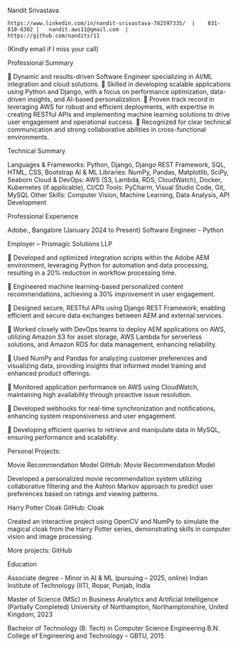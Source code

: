 Nandit Srivastava

 	https://www.linkedin.com/in/nandit-srivastava-782597335/  |    831-810-6302 |   nandit.aws11@gmail.com  |    https://github.com/nanditsr11
(Kindly email if I miss your call)

Professional Summary

	Dynamic and results-driven Software Engineer specializing in AI/ML integration and cloud solutions. 
	Skilled in developing scalable applications using Python and Django, with a focus on performance optimization, data-driven insights, and AI-based personalization. 
	Proven track record in leveraging AWS for robust and efficient deployments, with expertise in creating RESTful APIs and implementing machine learning solutions to drive user engagement and operational success. 
	Recognized for clear technical communication and strong collaborative abilities in cross-functional environments.

Technical Summary

Languages & Frameworks: Python, Django, Django REST Framework, SQL, HTML, CSS, Bootstrap
AI & ML Libraries: NumPy, Pandas, Matplotlib, SciPy, Seaborn
Cloud & DevOps: AWS (S3, Lambda, RDS, CloudWatch), Docker, Kubernetes (if applicable), CI/CD
Tools: PyCharm, Visual Studio Code, Git, MySQL
Other Skills: Computer Vision, Machine Learning, Data Analysis, API Development

Professional Experience

Adobe., Bangalore (January 2024 to Present)
Software Engineer - Python

Employer – Prismagic Solutions LLP

	Developed and optimized integration scripts within the Adobe AEM environment, leveraging Python for automation and data processing, resulting in a 20% reduction in workflow processing time.

	Engineered machine learning-based personalized content recommendations, achieving a 30% improvement in user engagement.

	Designed secure, RESTful APIs using Django REST Framework, enabling efficient and secure data exchanges between AEM and external services.

	Worked closely with DevOps teams to deploy AEM applications on AWS, utilizing Amazon S3 for asset storage, AWS Lambda for serverless solutions, and Amazon RDS for data management, enhancing reliability.

	Used NumPy and Pandas for analyzing customer preferences and visualizing data, providing insights that informed model training and enhanced product offerings.

	Monitored application performance on AWS using CloudWatch, maintaining high availability through proactive issue resolution.

	Developed webhooks for real-time synchronization and notifications, enhancing system responsiveness and user engagement.

	Developing efficient queries to retrieve and manipulate data in MySQL, ensuring performance and scalability. 


Personal Projects:

Movie Recommendation Model
GitHub: Movie Recommendation Model

Developed a personalized movie recommendation system utilizing collaborative filtering and the Ashton Markov approach to predict user preferences based on ratings and viewing patterns.


Harry Potter Cloak
GitHub: Cloak

Created an interactive project using OpenCV and NumPy to simulate the magical cloak from the Harry Potter series, demonstrating skills in computer vision and image processing.

More projects: GitHub 

Education

Associate degree - Minor in AI & ML (pursuing – 2025, online) 
Indian Institute of Technology (IIT), Ropar, Punjab, India

Master of Science (MSc) in Business Analytics and Artificial Intelligence (Partially Completed)
University of Northampton, Northamptonshire, United Kingdom, 2023 

Bachelor of Technology (B. Tech) in Computer Science Engineering
B.N. College of Engineering and Technology – GBTU, 2015
 


